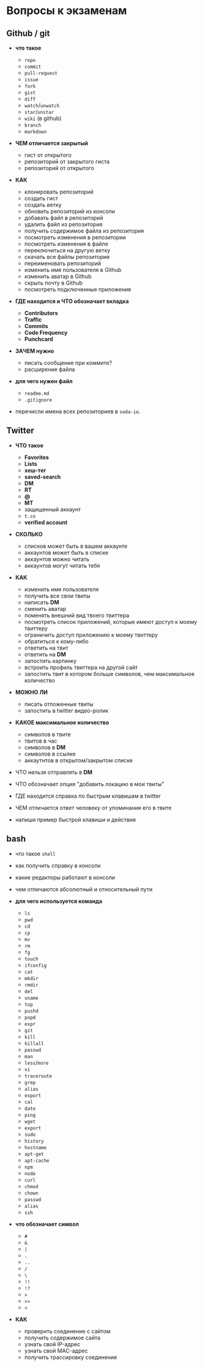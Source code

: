 # Вопросы к экзаменам

## Github / git

 - **что такое**
   - `repo`
   - `commit`
   - `pull-request`
   - `issue`
   - `fork`
   - `gist`
   - `diff`
   - `watch`/`unwatch`
   - `star`/`unstar`
   - `wiki` (в github)
   - `branch`
   - `markdown`
   
 - **ЧЕМ отличается закрытый** 
   - гист от открытого
   - репозиторий от закрытого гиста
   - репозиторий от открытого


 - **КАК**
   - клонировать репозиторий
   - создать гист
   - создать ветку
   - обновить репозиторий из консоли
   - добавать файл в репозиторий
   - удалить файл из репозитория
   - получить содержимое файла из репозитория
   - посмотреть изменения в репозитории
   - посмотреть изменения в файле
   - переключиться на другую ветку
   - скачать все файлы репозитория
   - переименовать репозиторий
   - изменить имя пользователя в Github
   - изменить аватар в Github
   - скрыть почту в Github
   - посмотреть подключенные приложения
  
 - **ГДЕ находится и ЧТО обозначает вкладка**
   - **Contributors**
   - **Traffic**
   - **Commits**
   - **Code Frequency**
   - **Punchcard**

 - **ЗАЧЕМ нужно** 
   - писать сообщение при коммите? 
   - расширение файла

 - **для чего нужен файл**
   - `readme.md`
   - `.gitignore`


 - перечисли имена всех репозиториев в `soda-io`.

## Twitter
 
 - **ЧТО такое**
   - **Favorites**
   - **Lists**
   - **хеш-тег**
   - **saved-search**
   - **DM**
   - **RT**
   - **@**
   - **MT**
   - защищенный аккаунт
   - `t.co`
   - **verified account**


 - **СКОЛЬКО**
   - списков может быть в вашем аккаунте
   - аккаунтов может быть в списке
   - аккаунтов можно читать
   - аккаунтов могут читать тебя

 - **КАК**
   - изменить имя пользователя
   - получить все свои твиты
   - написать **DM**
   - сменить аватар
   - поменять внешний вид твоего твиттера
   - посмотреть список приложений, которые имеют доступ к моему твиттеру
   - ограничить доступ приложению к моему твиттеру
   - обратиться к кому-либо
   - ответить на твит
   - ответить на **DM**
   - запостить картинку
   - встроить профиль твиттера на другой сайт
   - запостить твит в котором больше символов, чем максимальное количество

 - **МОЖНО ЛИ**
   - писать отложенные твиты
   - запостить в twitter видео-ролик

 - **КАКОЕ максимальное количество**
   - символов в твите
   - твитов в час
   - символов в **DM**
   - символов в ссылке
   - аккаутнтов в открытом/закрытом списке

 - ЧТО нельзя отправлять в **DM**
 - ЧТО обозначает опция "добавить локацию в мои твиты"
 - ГДЕ находится справка по быстрым клавишам в twitter
 - ЧЕМ отличается ответ человеку от упоминания его в твите
 - напиши пример быстрой клавиши и действия

 
## bash
 - что такое `shell`
 - как получить справку в консоли
 - какие редакторы работают в консоли
 - чем отличаются абсолютный и относительный пути
 
 - **для чего используется команда**
   - `ls`
   - `pwd`
   - `cd`
   - `cp`
   - `mv`
   - `rm`
   - `fg`
   - `touch`
   - `ifconfig`
   - `cat`
   - `mkdir`
   - `rmdir`
   - `del`
   - `uname`
   - `top`
   - `pushd`
   - `popd`
   - `expr`
   - `git`
   - `kill`
   - `killall`
   - `passwd`
   - `man`
   - `less`/`more`
   - `vi`
   - `traceroute`
   - `grep`
   - `alias`
   - `export`
   - `cal`
   - `date`
   - `ping`
   - `wget`
   - `export`
   - `sudo`
   - `history`
   - `hostname`
   - `apt-get`
   - `apt-cache`
   - `npm`
   - `node`
   - `curl`
   - `chmod`
   - `chown`
   - `passwd`
   - `alias`
   - `ssh`
 
 - **что обозначает символ**
   - `#`
   - `&`
   - `|`
   - `.`
   - `..`
   - `/`
   - `\`
   - `!!`
   - `!?`
   - `>`
   - `>>`
   - `<`
   
 - **КАК**
   - проверить соединение с сайтом
   - получить содержимое сайта
   - узнать свой IP-адрес
   - узнать свой MAC-адрес
   - получить трассировку соединения


